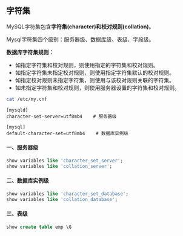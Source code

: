 ## 字符集



MySQL字符集包含**字符集(character)**和**校对规则(collation)**。

Mysql字符集四个级别：服务器级、数据库级、表级、字段级。

**数据库字符集规则：**

- 如指定字符集和校对规则，则使用指定的字符集和校对规则。
- 如指定字符集未指定校对规则，则使用指定字符集默认的校对规则。
- 如指定校对规则未指定字符集，则使用与该校对规则关联的字符集。
- 如未指定字符集和校对规则，则使用服务器设置的字符集和校对规则。



```bash
cat /etc/my.cnf
```

```
[mysqld]
character-set-server=utf8mb4    # 服务器级

[mysql]
default-character-set=utf8mb4    # 数据库实例级
```



#### 一、服务器级

```sql
show variables like 'character_set_server';
show variables like 'collation_server';
```



#### 二、数据库实例级

```sql
show variables like 'character_set_database';
show variables like 'collation_database';
```



#### 三、表级

```sql
show create table emp \G
```





